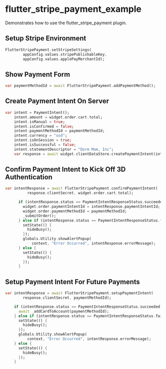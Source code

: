 # flutter_stripe_payment_example

Demonstrates how to use the flutter_stripe_payment plugin.


## Setup Stripe Environment

```dart
FlutterStripePayment.setStripeSettings(
        appConfig.values.stripePublishableKey,
        appConfig.values.applePayMerchantId);
```

## Show Payment Form

```dart
var paymentMethodId = await FlutterStripePayment.addPaymentMethod();
```

## Create Payment Intent On Server

```dart
var intent = PaymentIntent();
    intent.amount = widget.order.cart.total;
    intent.isManual = true;
    intent.isConfirmed = false;
    intent.paymentMethodId = paymentMethodId;
    intent.currency = "usd";
    intent.isOnSession = true;
    intent.isSuccessful = false;
    intent.statementDescriptor = "Dorm Mom, Inc";
    var response = await widget.clientDataStore.createPaymentIntent(intent);
```

## Confirm Payment Intent to Kick Off 3D Authentication

```dart
var intentResponse = await FlutterStripePayment.confirmPaymentIntent(
          response.clientSecret, widget.order.cart.total);

      if (intentResponse.status == PaymentIntentResponseStatus.succeeded) {
        widget.order.paymentIntentId = intentResponse.paymentIntentId;
        widget.order.paymentMethodId = paymentMethodId;
        _submitOrder();
      } else if (intentResponse.status == PaymentIntentResponseStatus.failed) {
        setState(() {
          hideBusy();
        });
        globals.Utility.showAlertPopup(
            context, "Error Occurred", intentResponse.errorMessage);
      } else {
        setState(() {
          hideBusy();
        });
      }
```

## Setup Payment Intent For Future Payments

```dart
var intentResponse = await FlutterStripePayment.setupPaymentIntent(
        response.clientSecret, paymentMethodId);

    if (intentResponse.status == PaymentIntentResponseStatus.succeeded) {
      await _addCardToAccount(paymentMethodId);
    } else if (intentResponse.status == PaymentIntentResponseStatus.failed) {
      setState(() {
        hideBusy();
      });
      globals.Utility.showAlertPopup(
          context, "Error Occurred", intentResponse.errorMessage);
    } else {
      setState(() {
        hideBusy();
      });
    }
```
